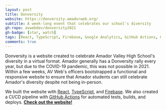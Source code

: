 ```yaml
---
layout: post
title: Donversity
website: https://donversity.amadorweb.org/
subtitle: A week-long event that celebrates our school's diversity
gh-repo: avwebdev/donversity2021
gh-badge: [star, watch]
tags: [React, TypeScript, Firebase, Google Analytics, GitHub Actions, Git]
comments: true
---
```


Donversity is a website created to celebrate Amador Valley High School's diversity in a virtual format. Amador generally has a Donversity rally every year, but due to the COVID-19 pandemic, this was not possible in 2021. Within a few weeks, AV Web's officers bootstrapped a functional and responsive website to ensure that Amador students can still celebrate Amador's diversity despite not being in-person.

We built the website with [React](/tags#React), [TypeScript](/tags#TypeScript), and [Firebase](/tags#Firebase). We also created a CI/CD pipeline with [GitHub Actions](/tags/#GitHub%20Actions) for automated tests, builds, and deploys. [**Check out the website!**](https://donversity.amadorweb.org/)
